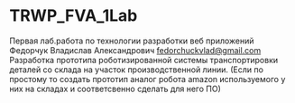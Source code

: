 # TRWP_FVA_1Lab
Первая лаб.работа по технологии разработки веб приложений
Федорчук Владислав Александрович
fedorchuckvlad@gmail.com
Разработка прототипа роботизированной системы транспортировки деталей со склада на участок производственной линии. 
(Если по простому то создать прототип аналог робота amazon используемого у них на складах и соответсвенно сделать для него ПО)
